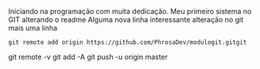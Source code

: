 Iniciando na programação com muita dedicação.
    Meu primeiro sistema no GIT
    alterando o readme
    Alguma nova linha interessante 
    alteração no git
    mais uma linha 
    

    git remote add origin https://github.com/PhrosaDev/modulogit.gitgit 



git remote -v
git add -A
git push -u origin master
